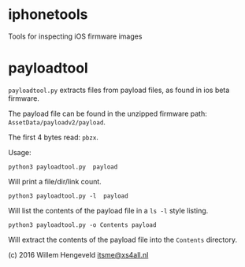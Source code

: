 # iphonetools
Tools for inspecting iOS firmware images

payloadtool
===========

`payloadtool.py` extracts files from payload files, as found in ios beta firmware.

The payload file can be found in the unzipped firmware path: `AssetData/payloadv2/payload`.

The first 4 bytes read: `pbzx`.

Usage:

    python3 payloadtool.py  payload

Will print a file/dir/link count.

    python3 payloadtool.py -l  payload

Will list the contents of the payload file in a `ls -l` style listing.

    python3 payloadtool.py -o Contents payload
    
Will extract the contents of the payload file into the `Contents` directory.


(c) 2016 Willem Hengeveld <itsme@xs4all.nl>
